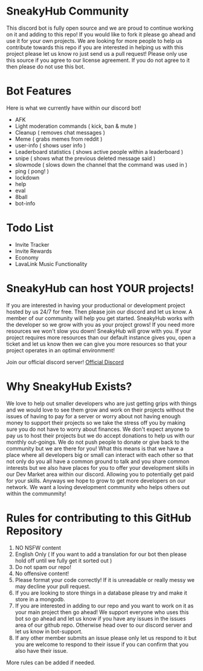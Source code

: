 # SneakyHub Community

This discord bot is fully open source and we are proud to continue working on it and adding to this repo! If you would like to fork it please go ahead and use it for your own projects. We are looking for more people to help us contribute towards this repo if you are interested in helping us with this project please let us know ro just send us a pull request! Please only use this source if you agree to our license agreement. If you do not agree to it then please do not use this bot.

# Bot Features

Here is what we currently have within our discord bot!

- AFK
- Light moderation commands ( kick, ban & mute )
- Cleanup ( removes chat messages )
- Meme ( grabs memes from reddit )
- user-info ( shows user info )
- Leaderboard statistics ( shows active people within a leaderboard )
- snipe ( shows what the previous deleted message said )
- slowmode ( slows down the channel that the command was used in )
- ping ( pong! )
- lockdown
- help
- eval
- 8ball
- bot-info

# Todo List

- Invite Tracker
- Invite Rewards
- Economy
- LavaLink Music Functionality



# SneakyHub can host YOUR projects!

If you are interested in having your productional or development project hosted by us 24/7 for free. Then please join our discord and let us know. A member of our community will help you get started. SneakyHub works with the developer so we grow with you as your project grows! If you need more resources we won't slow you down! SneakyHub will grow with you. If your project requires more resources than our default instance gives you, open a ticket and let us know then we can give you more resources so that your project operates in an optimal environment!

Join our official discord server!
[Official Discord](https://sneakyhub.com/discord "SneakyHub Official Discord")

# Why SneakyHub Exists?

We love to help out smaller developers who are just getting grips with things and we would love to see them grow and work on their projects without the issues of having to pay for a server or worry about not having enough money to support their projects so we take the stress off you by making sure you do not have to worry about finances. We don't expect anyone to pay us to host their projects but we do accept donations to help us with our monthly out-goings. We do not push people to donate or give back to the community but we are there for you! What this means is that we have a place where all developers big or small can interact with each other so that not only do you all have a common ground to talk and you share common interests but we also have places for you to offer your development skills in our Dev Market area within our discord. Allowing you to potentially get paid for your skills. Anyways we hope to grow to get more developers on our network. We want a loving development community who helps others out within the communmity!

# Rules for contributing to this GitHub Repository

1. NO NSFW content
2. English Only ( If you want to add a translation for our bot then please hold off until we fully get it sorted out )
3. Do not spam our repo!
4. No offensive content!
5. Please format your code correctly! If it is unreadable or really messy we may decline your pull request.
6. If you are looking to store things in a database please try and make it store in a mongodb.
7. If you are interested in adding to our repo and you want to work on it as your main project then go ahead! We support everyone who uses this bot so go ahead and let us know if you have any issues in the issues area of our github repo. Otherwise head over to our discord server and let us know in bot-support.
8. If any other member submits an issue please only let us respond to it but you are welcome to respond to their issue if you can confirm that you also have their issue.

More rules can be added if needed.
